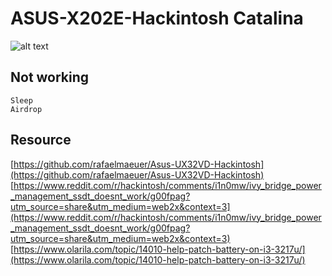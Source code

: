 # ASUS-X202E-Hackintosh Catalina
![alt text](https://github.com/godshades/ASUS-X202E-Hackintosh/blob/master/Screen%20Shot%202021-04-19%20at%2022.47.32.png?raw=true)

## Not working
```
Sleep
Airdrop
```

## Resource
[https://github.com/rafaelmaeuer/Asus-UX32VD-Hackintosh](https://github.com/rafaelmaeuer/Asus-UX32VD-Hackintosh)
[https://www.reddit.com/r/hackintosh/comments/i1n0mw/ivy_bridge_power_management_ssdt_doesnt_work/g00fpag?utm_source=share&utm_medium=web2x&context=3](https://www.reddit.com/r/hackintosh/comments/i1n0mw/ivy_bridge_power_management_ssdt_doesnt_work/g00fpag?utm_source=share&utm_medium=web2x&context=3)
[https://www.olarila.com/topic/14010-help-patch-battery-on-i3-3217u/](https://www.olarila.com/topic/14010-help-patch-battery-on-i3-3217u/)

